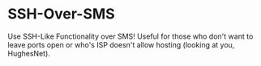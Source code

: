 # SSH-Over-SMS
Use SSH-Like Functionality over SMS! Useful for those who don't want to leave ports open or who's ISP doesn't allow hosting (looking at you, HughesNet).

